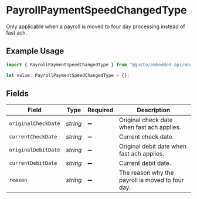 # PayrollPaymentSpeedChangedType

Only applicable when a payroll is moved to four day processing instead of fast ach.

## Example Usage

```typescript
import { PayrollPaymentSpeedChangedType } from "@gusto/embedded-api/models/components";

let value: PayrollPaymentSpeedChangedType = {};
```

## Fields

| Field                                            | Type                                             | Required                                         | Description                                      |
| ------------------------------------------------ | ------------------------------------------------ | ------------------------------------------------ | ------------------------------------------------ |
| `originalCheckDate`                              | *string*                                         | :heavy_minus_sign:                               | Original check date when fast ach applies.       |
| `currentCheckDate`                               | *string*                                         | :heavy_minus_sign:                               | Current check date.                              |
| `originalDebitDate`                              | *string*                                         | :heavy_minus_sign:                               | Original debit date when fast ach applies.       |
| `currentDebitDate`                               | *string*                                         | :heavy_minus_sign:                               | Current debit date.                              |
| `reason`                                         | *string*                                         | :heavy_minus_sign:                               | The reason why the payroll is moved to four day. |